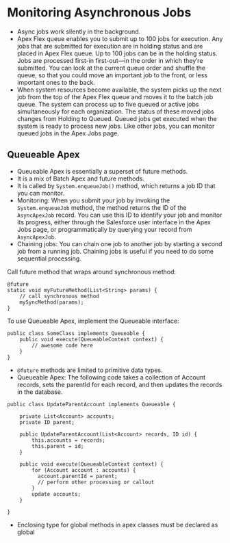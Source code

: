 # Monitoring Asynchronous Jobs

* Async jobs work silently in the background.
* Apex Flex queue enables you to submit up to 100 jobs for execution.  Any jobs that are submitted for execution are in holding status and are placed in Apex Flex queue.  Up to 100 jobs can be in the holding status.  Jobs are processed first-in first-out—in the order in which they’re submitted. You can look at the current queue order and shuffle the queue, so that you could move an important job to the front, or less important ones to the back.  
* When system resources become available, the system picks up the next job from the top of the Apex Flex queue and moves it to the batch job queue. The system can process up to five queued or active jobs simultaneously for each organization. The status of these moved jobs changes from Holding to Queued. Queued jobs get executed when the system is ready to process new jobs. Like other jobs, you can monitor queued jobs in the Apex Jobs page.

## Queueable Apex
* Queueable Apex is essentially a superset of future methods.
* It is a mix of Batch Apex and future methods.
* It is called by `System.enqueueJob()` method, which returns a job ID that you can monitor.
* Monitoring: When you submit your job by invoking the `System.enqueueJob` method, the method returns the ID of the `AsyncApexJob` record. You can use this ID to identify your job and monitor its progress, either through the Salesforce user interface in the Apex Jobs page, or programmatically by querying your record from `AsyncApexJob`.
* Chaining jobs: You can chain one job to another job by starting a second job from a running job. Chaining jobs is useful if you need to do some sequential processing.

Call future method that wraps around synchronous method:
```Apex
@future
static void myFutureMethod(List<String> params) {
    // call synchronous method
    mySyncMethod(params);
}
```

To use Queueable Apex, implement the Queueable interface:
```Apex
public class SomeClass implements Queueable { 
    public void execute(QueueableContext context) {
        // awesome code here
    }
}
```

* `@future` methods are limited to primitive data types.
* Queueable Apex: The following code takes a collection of Account records, sets the parentId for each record, and then updates the records in the database.
```Apex
public class UpdateParentAccount implements Queueable {
    
    private List<Account> accounts;
    private ID parent;
    
    public UpdateParentAccount(List<Account> records, ID id) {
        this.accounts = records;
        this.parent = id;
    }

    public void execute(QueueableContext context) {
        for (Account account : accounts) {
          account.parentId = parent;
          // perform other processing or callout
        }
        update accounts;
    }
    
}
```

* Enclosing type for global methods in apex classes must be declared as global
